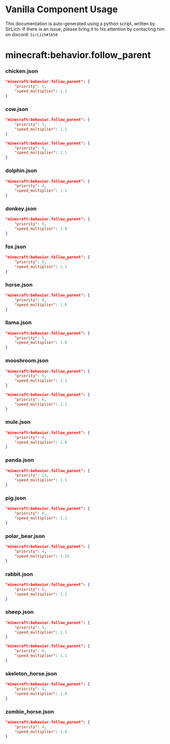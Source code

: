 # Vanilla Component Usage
This documentation is auto-generated using a python script, written by SirLich. If there is an issue, please bring it to his attention by contacting him on discord: `SirLich#1658`

# minecraft:behavior.follow_parent
### chicken.json
```JSON
"minecraft:behavior.follow_parent": {
    "priority": 5,
    "speed_multiplier": 1.1
}
```

### cow.json
```JSON
"minecraft:behavior.follow_parent": {
    "priority": 5,
    "speed_multiplier": 1.1
}
```

```JSON
"minecraft:behavior.follow_parent": {
    "priority": 6,
    "speed_multiplier": 1.1
}
```

### dolphin.json
```JSON
"minecraft:behavior.follow_parent": {
    "priority": 4,
    "speed_multiplier": 1.1
}
```

### donkey.json
```JSON
"minecraft:behavior.follow_parent": {
    "priority": 4,
    "speed_multiplier": 1.0
}
```

### fox.json
```JSON
"minecraft:behavior.follow_parent": {
    "priority": 9,
    "speed_multiplier": 1.1
}
```

### horse.json
```JSON
"minecraft:behavior.follow_parent": {
    "priority": 4,
    "speed_multiplier": 1.0
}
```

### llama.json
```JSON
"minecraft:behavior.follow_parent": {
    "priority": 5,
    "speed_multiplier": 1.0
}
```

### mooshroom.json
```JSON
"minecraft:behavior.follow_parent": {
    "priority": 5,
    "speed_multiplier": 1.1
}
```

```JSON
"minecraft:behavior.follow_parent": {
    "priority": 6,
    "speed_multiplier": 1.1
}
```

### mule.json
```JSON
"minecraft:behavior.follow_parent": {
    "priority": 4,
    "speed_multiplier": 1.0
}
```

### panda.json
```JSON
"minecraft:behavior.follow_parent": {
    "priority": 13,
    "speed_multiplier": 1.1
}
```

### pig.json
```JSON
"minecraft:behavior.follow_parent": {
    "priority": 6,
    "speed_multiplier": 1.1
}
```

### polar_bear.json
```JSON
"minecraft:behavior.follow_parent": {
    "priority": 4,
    "speed_multiplier": 1.25
}
```

### rabbit.json
```JSON
"minecraft:behavior.follow_parent": {
    "priority": 6,
    "speed_multiplier": 1.1
}
```

### sheep.json
```JSON
"minecraft:behavior.follow_parent": {
    "priority": 5,
    "speed_multiplier": 1.1
}
```

```JSON
"minecraft:behavior.follow_parent": {
    "priority": 6,
    "speed_multiplier": 1.1
}
```

### skeleton_horse.json
```JSON
"minecraft:behavior.follow_parent": {
    "priority": 4,
    "speed_multiplier": 1.0
}
```

### zombie_horse.json
```JSON
"minecraft:behavior.follow_parent": {
    "priority": 4,
    "speed_multiplier": 1.0
}
```

